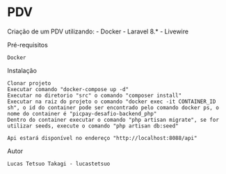# PDV
Criação de um PDV utilizando:
    - Docker
    - Laravel 8.*
    - Livewire

Pré-requisitos

    Docker

Instalação

    Clonar projeto
    Executar comando "docker-compose up -d"
    Executar no diretorio "src" o comando "composer install"
    Executar na raiz do projeto o comando "docker exec -it CONTAINER_ID sh", o id do container pode ser encontrado pelo comando docker ps, o 
    nome do container é "picpay-desafio-backend_php"
    Dentro do container executar o comando "php artisan migrate", se for utilizar seeds, execute o comando "php artisan db:seed"
    
    Api estará disponível no endereço "http://localhost:8088/api"

Autor

    Lucas Tetsuo Takagi - lucastetsuo


